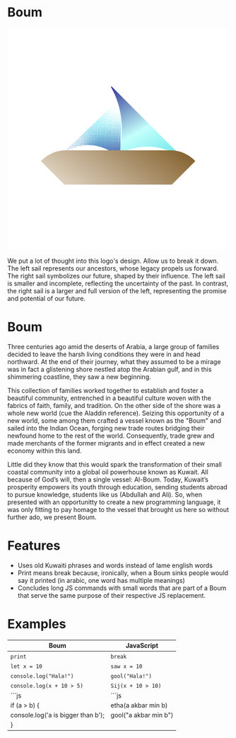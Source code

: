 # Boum
![alt text](https://github.com/abmarz/Boum/blob/main/docs/Boum%20Logo.png?raw=true)

We put a lot of thought into this logo's design. Allow us to break it down. The left sail represents our ancestors, whose legacy propels us forward. The right sail symbolizes our future, shaped by their influence. The left sail is smaller and incomplete, reflecting the uncertainty of the past. In contrast, the right sail is a larger and full version of the left, representing the promise and potential of our future.

# Boum

Three centuries ago amid the deserts of Arabia, a large group of families decided to leave the harsh living conditions they were in and head northward. At the end of their journey, what they assumed to be a mirage was in fact a glistening shore nestled atop the Arabian gulf, and in this shimmering coastline, they saw a new beginning. 

This collection of families worked together to establish and foster a beautiful community, entrenched in a beautiful culture woven with the fabrics of faith, family, and tradition. On the other side of the shore was a whole new world (cue the Aladdin reference). Seizing this opportunity of a new world, some among them crafted a vessel known as the "Boum" and sailed into the Indian Ocean, forging new trade routes bridging their newfound home to the rest of the world. Consequently, trade grew and made merchants of the former migrants and in effect created a new economy within this land. 

Little did they know that this would spark the transformation of their small coastal community into a global oil powerhouse known as Kuwait. All because of God’s will, then a single vessel: Al-Boum. Today, Kuwait’s prosperity empowers its youth through education, sending students abroad to pursue knowledge, students like us (Abdullah and Ali). So, when presented with an opportunitty to create a new programming language, it was only fitting to pay homage to the vessel that brought us here so without further ado, we present Boum.


# Features
- Uses old Kuwaiti phrases and words instead of lame english words
- Print means break because, ironically, when a Boum sinks people would say it printed (in arabic, one word has multiple meanings)
- Concludes long JS commands with small words that are part of a Boum that serve the same purpose of their respective JS replacement.

# Examples

| Boum  | JavaScript |
| ------------- | ------------- |
| `print`  | `break`  |
| `let x = 10`  | `saw x = 10`  |
| `console.log("Hala!")`  | `gool("Hala!")`  |
| `console.log(x + 10 > 5)`  | `Sij(x + 10 > 10)`  |
| ```js | ```js |
  if (a > b) { | etha(a akbar min b) 
 console.log('a is bigger than b');| gool("a akbar min b")
 } |
